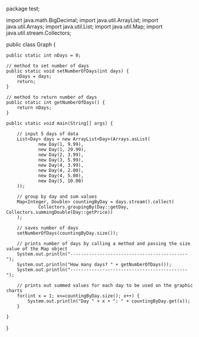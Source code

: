 package test;

import java.math.BigDecimal;
import java.util.ArrayList;
import java.util.Arrays;
import java.util.List;
import java.util.Map;
import java.util.stream.Collectors;


public class Graph {
	
	public static int nDays = 0;

	// method to set number of days
	public static void setNumberOfDays(int days) {
		nDays = days;
		return;
	}

	// method to return number of days
	public static int getNumberOfDays() {
		return nDays;
	}
	
	public static void main(String[] args) {

		// input 5 days of data
        List<Day> days = new ArrayList<Day>(Arrays.asList(
                new Day(1, 9.99),
                new Day(1, 29.99),
                new Day(2, 3.99),
                new Day(3, 5.99),
                new Day(4, 3.99),
                new Day(4, 2.00),
                new Day(4, 5.00),
                new Day(5, 10.00)
        ));

        // group by day and sum values
        Map<Integer, Double> countingByDay = days.stream().collect(
        		Collectors.groupingBy(Day::getDay, Collectors.summingDouble(Day::getPrice))
        );

        // saves number of days
        setNumberOfDays(countingByDay.size());
        
        // prints number of days by calling a method and passing the size value of the Map object
        System.out.println("--------------------------------------------");
        System.out.println("How many days? " + getNumberOfDays());
        System.out.println("--------------------------------------------");
        
        // prints out summed values for each day to be used on the graphic charts
        for(int x = 1; x<=countingByDay.size(); x++) {
        	System.out.println("Day " + x + ": " + countingByDay.get(x));	
        }
        
	}
	
}

